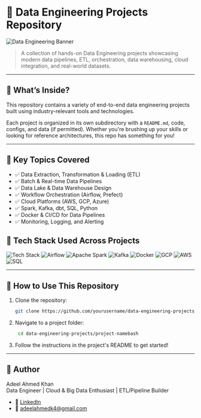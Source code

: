 # 🚀 Data Engineering Projects Repository

![Data Engineering Banner](https://i.imgur.com/ME5GxU5.png)

> A collection of hands-on Data Engineering projects showcasing modern data pipelines, ETL, orchestration, data warehousing, cloud integration, and real-world datasets.

---

## 📂 What’s Inside?

This repository contains a variety of end-to-end data engineering projects built using industry-relevant tools and technologies.

Each project is organized in its own subdirectory with a `README.md`, code, configs, and data (if permitted). Whether you're brushing up your skills or looking for reference architectures, this repo has something for you!

---

## 📌 Key Topics Covered

- ✅ Data Extraction, Transformation & Loading (ETL)
- ✅ Batch & Real-time Data Pipelines
- ✅ Data Lake & Data Warehouse Design
- ✅ Workflow Orchestration (Airflow, Prefect)
- ✅ Cloud Platforms (AWS, GCP, Azure)
- ✅ Spark, Kafka, dbt, SQL, Python
- ✅ Docker & CI/CD for Data Pipelines
- ✅ Monitoring, Logging, and Alerting

## 🔧 Tech Stack Used Across Projects

![Tech Stack](https://img.shields.io/badge/-Python-3776AB?style=flat&logo=python)
![Airflow](https://img.shields.io/badge/-Airflow-017CEE?style=flat&logo=apache-airflow)
![Apache Spark](https://img.shields.io/badge/-Spark-E25A1C?style=flat&logo=apachespark)
![Kafka](https://img.shields.io/badge/-Kafka-231F20?style=flat&logo=apachekafka)
![Docker](https://img.shields.io/badge/-Docker-2496ED?style=flat&logo=docker)
![GCP](https://img.shields.io/badge/-GCP-4285F4?style=flat&logo=googlecloud)
![AWS](https://img.shields.io/badge/-AWS-232F3E?style=flat&logo=amazonaws)
![SQL](https://img.shields.io/badge/-SQL-4479A1?style=flat&logo=postgresql)

---

## 🚀 How to Use This Repository

1. Clone the repository:
   ```bash
   git clone https://github.com/yourusername/data-engineering-projects.git

2. Navigate to a project folder:
   ```bash
    cd data-engineering-projects/project-namebash
   
3. Follow the instructions in the project's README to get started!

-----------------------------------------------------------------------------------
## 👤 Author

Adeel Ahmed Khan  
Data Engineer | Cloud & Big Data Enthusiast | ETL/Pipeline Builder

- 🔗 [LinkedIn](https://www.linkedin.com/in/adeelahmedk4)
- 📧 [adeelahmedk4@gmail.com](mailto:adeelahmedk4@gmail.com)


